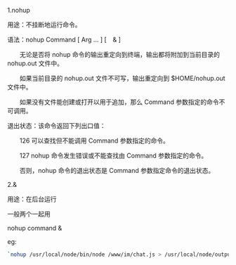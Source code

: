 1.nohup

用途：不挂断地运行命令。

语法：nohup Command [ Arg … ] [　& ]

　　无论是否将 nohup 命令的输出重定向到终端，输出都将附加到当前目录的 nohup.out 文件中。

　　如果当前目录的 nohup.out 文件不可写，输出重定向到 $HOME/nohup.out 文件中。

　　如果没有文件能创建或打开以用于追加，那么 Command 参数指定的命令不可调用。

退出状态：该命令返回下列出口值： 　　

　　126 可以查找但不能调用 Command 参数指定的命令。 　　

　　127 nohup 命令发生错误或不能查找由 Command 参数指定的命令。 　　

　　否则，nohup 命令的退出状态是 Command 参数指定命令的退出状态。



2.&

用途：在后台运行

一般两个一起用

nohup command &

eg:

```bash
`nohup /usr/local/node/bin/node /www/im/chat.js > /usr/local/node/output.log 2>&1 &`
```



